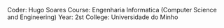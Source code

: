 Coder: Hugo Soares
Course: Engenharia Informatica (Computer Science and Engineering)
Year: 2st
College: Universidade do Minho

